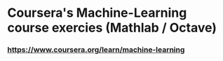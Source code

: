 # Coursera's Machine-Learning course exercies (Mathlab / Octave)
### https://www.coursera.org/learn/machine-learning
